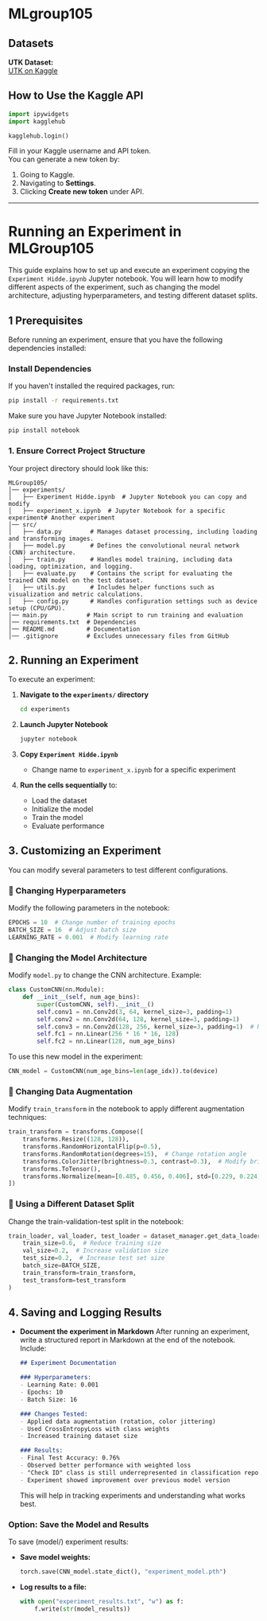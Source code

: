 # MLgroup105

## Datasets

<!-- **FairFace Dataset:**   -->
<!-- [FairFace on Hugging Face](https://huggingface.co/datasets/HuggingFaceM4/FairFace)   -->

**UTK Dataset:**  
[UTK on Kaggle](https://www.kaggle.com/datasets/roshan81/ageutk)  

## How to Use the Kaggle API
```python
import ipywidgets
import kagglehub

kagglehub.login()
```

Fill in your Kaggle username and API token.  
You can generate a new token by:

1. Going to Kaggle.
2. Navigating to **Settings**.
3. Clicking **Create new token** under API.

---

# Running an Experiment in MLGroup105

This guide explains how to set up and execute an experiment copying the `Experiment Hidde.ipynb` Jupyter notebook. You will learn how to modify different aspects of the experiment, such as changing the model architecture, adjusting hyperparameters, and testing different dataset splits.

## 1️ Prerequisites
Before running an experiment, ensure that you have the following dependencies installed:

### **Install Dependencies**
If you haven't installed the required packages, run:
```bash
pip install -r requirements.txt
```

Make sure you have Jupyter Notebook installed:
```bash
pip install notebook
```

### 1. **Ensure Correct Project Structure**
Your project directory should look like this:

```
MLGroup105/
│── experiments/
│   ├── Experiment Hidde.ipynb  # Jupyter Notebook you can copy and modify
│   ├── experiment_x.ipynb  # Jupyter Notebook for a specific experiment# Another experiment
│── src/
│   ├── data.py        # Manages dataset processing, including loading and transforming images.
│   ├── model.py       # Defines the convolutional neural network (CNN) architecture.
│   ├── train.py       # Handles model training, including data loading, optimization, and logging.
│   ├── evaluate.py    # Contains the script for evaluating the trained CNN model on the test dataset.
│   ├── utils.py       # Includes helper functions such as visualization and metric calculations.
│   ├── config.py      # Handles configuration settings such as device setup (CPU/GPU).
│── main.py           # Main script to run training and evaluation
│── requirements.txt  # Dependencies
│── README.md         # Documentation
│── .gitignore        # Excludes unnecessary files from GitHub
```


## 2️. Running an Experiment
To execute an experiment:

1. **Navigate to the `experiments/` directory**
   ```bash
   cd experiments
   ```

2. **Launch Jupyter Notebook**
   ```bash
   jupyter notebook
   ```

3. **Copy `Experiment Hidde.ipynb`**
   - Change name to `experiment_x.ipynb` for a specific experiment 

4. **Run the cells sequentially** to:
   - Load the dataset
   - Initialize the model
   - Train the model
   - Evaluate performance

## 3️. Customizing an Experiment
You can modify several parameters to test different configurations.

### **🔹 Changing Hyperparameters**
Modify the following parameters in the notebook:
```python
EPOCHS = 10  # Change number of training epochs
BATCH_SIZE = 16  # Adjust batch size
LEARNING_RATE = 0.001  # Modify learning rate
```

### **🔹 Changing the Model Architecture**
Modify `model.py` to change the CNN architecture. Example:
```python
class CustomCNN(nn.Module):
    def __init__(self, num_age_bins):
        super(CustomCNN, self).__init__()
        self.conv1 = nn.Conv2d(3, 64, kernel_size=3, padding=1)
        self.conv2 = nn.Conv2d(64, 128, kernel_size=3, padding=1)
        self.conv3 = nn.Conv2d(128, 256, kernel_size=3, padding=1)  # New Layer
        self.fc1 = nn.Linear(256 * 16 * 16, 128)
        self.fc2 = nn.Linear(128, num_age_bins)
```
To use this new model in the experiment:
```python
CNN_model = CustomCNN(num_age_bins=len(age_idx)).to(device)
```

### **🔹 Changing Data Augmentation**
Modify `train_transform` in the notebook to apply different augmentation techniques:
```python
train_transform = transforms.Compose([
    transforms.Resize((128, 128)),
    transforms.RandomHorizontalFlip(p=0.5),
    transforms.RandomRotation(degrees=15),  # Change rotation angle
    transforms.ColorJitter(brightness=0.3, contrast=0.3),  # Modify brightness & contrast
    transforms.ToTensor(),
    transforms.Normalize(mean=[0.485, 0.456, 0.406], std=[0.229, 0.224, 0.225])
])
```

### **🔹 Using a Different Dataset Split**
Change the train-validation-test split in the notebook:
```python
train_loader, val_loader, test_loader = dataset_manager.get_data_loaders(
    train_size=0.6,  # Reduce training size
    val_size=0.2,  # Increase validation size
    test_size=0.2,  # Increase test set size
    batch_size=BATCH_SIZE,
    train_transform=train_transform,
    test_transform=test_transform
)
```

## 4️. Saving and Logging Results
- **Document the experiment in Markdown**
  After running an experiment, write a structured report in Markdown at the end of the notebook. Include:
  ```markdown
  ## Experiment Documentation
  
  ### Hyperparameters:
  - Learning Rate: 0.001
  - Epochs: 10
  - Batch Size: 16
  
  ### Changes Tested:
  - Applied data augmentation (rotation, color jittering)
  - Used CrossEntropyLoss with class weights
  - Increased training dataset size
  
  ### Results:
  - Final Test Accuracy: 0.76%
  - Observed better performance with weighted loss
  - "Check ID" class is still underrepresented in classification report
  - Experiment showed improvement over previous model version
  ```
  
  This will help in tracking experiments and understanding what works best.


### Option: Save the Model and Results
To save (model/) experiment results:
- **Save model weights:**
  ```python
  torch.save(CNN_model.state_dict(), "experiment_model.pth")
  ```
- **Log results to a file:**
  ```python
  with open("experiment_results.txt", "w") as f:
      f.write(str(model_results))
  ```





